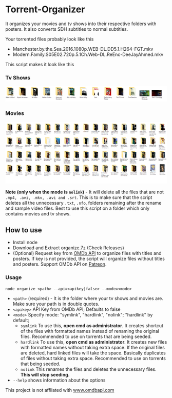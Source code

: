 # Torrent-Organizer

It organizes your movies and tv shows into their respective folders with posters. It also converts SDH subtitles to normal subtitles.

Your torrented files probably look like this
- Manchester.by.the.Sea.2016.1080p.WEB-DL.DD5.1.H264-FGT.mkv
- Modern.Family.S05E02.720p.5.1Ch.Web-DL.ReEnc-DeeJayAhmed.mkv

This script makes it look like this

### Tv Shows
![Tv Shows](./images/tv.PNG)
### Movies
![Movies](./images/movie.PNG)

**Note (only when the mode is `nolink`)** - It will delete all the files that are not `.mp4, .avi, .mkv, .avi and .srt`. This is to make sure that the script deletes all the unnecessary `.txt`, `.nfo`, folders remaining after the rename and sample video files. Best to use this script on a folder which only contains movies and tv shows.

## How to use
- Install node
- Download and Extract organize.7z (Check Releases)
- (Optional) Request key from [OMDb API](http://omdbapi.com/apikey.aspx) to organize files with titles and posters. If key is not provided, the script will organize files without titles and posters. Support OMDb API on [Patreon](https://www.patreon.com/bePatron?u=5038490).

### Usage
`node organize <path> --api=<apikey|false> --mode=<mode>`
- `<path>` (required) - It is the folder where your tv shows and movies are. Make sure your path is in double quotes.
- `<apikey>` API Key from OMDb API; Defaults to false
- `<mode>` Specify mode: "symlink", "hardlink", "nolink"; "hardlink" by default;
  - `symlink` To use this, **open cmd as administrator**. It creates shortcut of the files with formatted names instead of renaming the original files. Recommended to use on torrents that are being seeded.
  - `hardlink` To use this, **open cmd as administrator**. It creates new files with formatted names without taking extra space. If the original files are deleted, hard linked files will take the space. Basically duplicates of files without taking extra space. Recommended to use on torrents that being seeded.
  - `nolink` This renames the files and deletes the unnecessary files. **This will stop seeding.**
- `--help` shows information about the options

This project is not affliated with www.omdbapi.com
